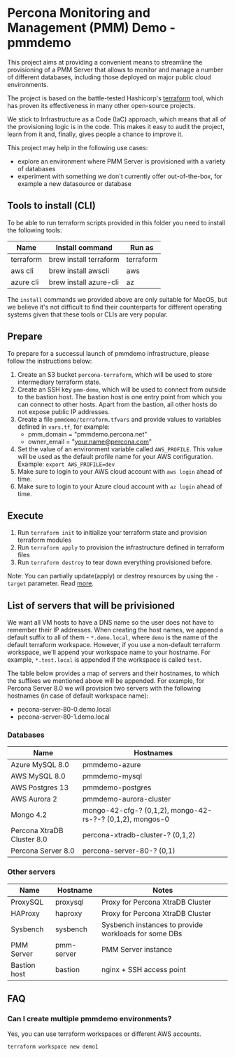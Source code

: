 # Percona Monitoring and Management (PMM) Demo - pmmdemo

This project aims at providing a convenient means to streamline the provisioning of a PMM Server that allows to monitor and manage a number of different databases, including those deployed on major public cloud environments.

The project is based on the battle-tested Hashicorp's [terraform](https://www.terraform.io) tool,
which has proven its effectiveness in many other open-source projects.

We stick to Infrastructure as a Code (IaC) approach, which means that all of the provisioning logic is in the code. This makes it easy to audit the project, learn from it and, finally, gives people a chance to improve it.

This project may help in the following use cases:

- explore an environment where PMM Server is provisioned with a variety of databases
- experiment with something we don't currently offer out-of-the-box, for example a new datasource or database

## Tools to install (CLI)

To be able to run terraform scripts provided in this folder you need to install the following tools:

| Name      | Install command        | Run as    |
| --------- | ---------------------- | --------- |
| terraform | brew install terraform | terraform |
| aws cli   | brew install awscli    | aws       |
| azure cli | brew install azure-cli | az        |

The `install` commands we provided above are only suitable for MacOS, but we believe it's not difficult to find
their counterparts for different operating systems given that these tools or CLIs are very popular.

## Prepare

To prepare for a successul launch of pmmdemo infrastructure, please follow the instructions below:

1. Create an S3 bucket `percona-terraform`, which will be used to store intermediary terraform state.
2. Create an SSH key `pmm-demo`, which will be used to connect from outside to the bastion host. The bastion host
   is one entry point from which you can connect to other hosts. Apart from the bastion, all other hosts do not
   expose public IP addresses.
3. Create a file `pmmdemo/terraform.tfvars` and provide values to variables defined in `vars.tf`, for example:
   - pmm_domain = "pmmdemo.percona.net"
   - owner_email = "your.name@percona.com"
4. Set the value of an environment variable called `AWS_PROFILE`. This value will be used as the default profile name for your AWS configuration. Example: `export AWS_PROFILE=dev`
5. Make sure to login to your AWS cloud account with `aws login` ahead of time.
6. Make sure to login to your Azure cloud account with `az login` ahead of time.

## Execute

1. Run `terraform init` to initialize your terraform state and provision terraform modules
2. Run `terraform apply` to provision the infrastructure defined in terraform files
3. Run `terraform destroy` to tear down everything provisioned before.

Note: You can partially update(apply) or destroy resources by using the `-target` parameter. Read [more](https://learn.hashicorp.com/tutorials/terraform/resource-targeting?in=terraform/state).

## List of servers that will be privisioned

We want all VM hosts to have a DNS name so the user does not have to remember their IP addresses. When creating the host names, we append a default suffix to all of them - `*.demo.local`, where `demo` is the name of the default terraform workspace. However, if you use a non-default terraform workspace, we'll append your workspace name to your hostname. For example, `*.test.local` is appended if the workspace is called `test`.

The table below provides a map of servers and their hostnames, to which the suffixes we mentioned above will be appended. For example, for Percona Server 8.0 we will provision two servers with the following hostnames (in case of default workspace name):

- pecona-server-80-0.demo.local
- pecona-server-80-1.demo.local

### Databases

| Name                       | Hostnames                                                 |
| -------------------------- | --------------------------------------------------------- |
| Azure MySQL 8.0            | pmmdemo-azure                                             |
| AWS MySQL 8.0              | pmmdemo-mysql                                             |
| AWS Postgres 13            | pmmdemo-postgres                                          |
| AWS Aurora 2               | pmmdemo-aurora-cluster                                    |
| Mongo 4.2                  | mongo-42-cfg-? (0,1,2), mongo-42-rs-?-? (0,1,2), mongos-0 |
| Percona XtraDB Cluster 8.0 | percona-xtradb-cluster-? (0,1,2)                          |
| Percona Server 8.0         | percona-server-80-? (0,1)                                 |

### Other servers

| Name         | Hostname   | Notes                                                |
| ------------ | ---------- | ---------------------------------------------------- |
| ProxySQL     | proxysql   | Proxy for Percona XtraDB Cluster                     |
| HAProxy      | haproxy    | Proxy for Percona XtraDB Cluster                     |
| Sysbench     | sysbench   | Sysbench instances to provide workloads for some DBs |
| PMM Server   | pmm-server | PMM Server instance                                  |
| Bastion host | bastion    | nginx + SSH access point                             |

## FAQ

### Can I create multiple pmmdemo environments?

Yes, you can use terraform workspaces or different AWS accounts.

```
terraform workspace new demo1
```
